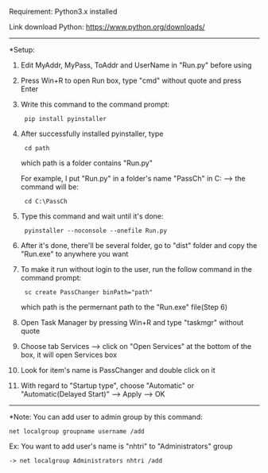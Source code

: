 Requirement: Python3.x installed

Link download Python: https://www.python.org/downloads/

------------------------------------------------------------------------

*Setup:
1) Edit MyAddr, MyPass, ToAddr and UserName in "Run.py" before using

2) Press Win+R to open Run box, type "cmd" without quote and press Enter

3) Write this command to the command prompt:
		
		pip install pyinstaller 
4) After successfully installed pyinstaller, type 

		cd path
	which path is a folder contains "Run.py"
	
	For example, I put "Run.py" in a folder's name "PassCh" in C: --> the command will be:

		cd C:\PassCh
		
5) Type this command and wait until it's done: 

		pyinstaller --noconsole --onefile Run.py
		
6) After it's done, there'll be several folder, go to "dist" folder and copy the "Run.exe" to anywhere you want

7) To make it run without login to the user, run the follow command in the command prompt: 

		sc create PassChanger binPath="path"
	which path is the permernant path to the "Run.exe" file(Step 6)

8) Open Task Manager by pressing Win+R and type "taskmgr" without quote

9) Choose tab Services --> click on "Open Services" at the bottom of the box, it will open Services box

10) Look for item's name is PassChanger and double click on it

11) With regard to "Startup type", choose "Automatic" or "Automatic(Delayed Start)" --> Apply --> OK

------------------------------------------------------------------------

*Note: 
You can add user to admin group by this command:

	net localgroup groupname username /add
	
Ex: You want to add user's name is "nhtri" to "Administrators" group

	-> net localgroup Administrators nhtri /add
